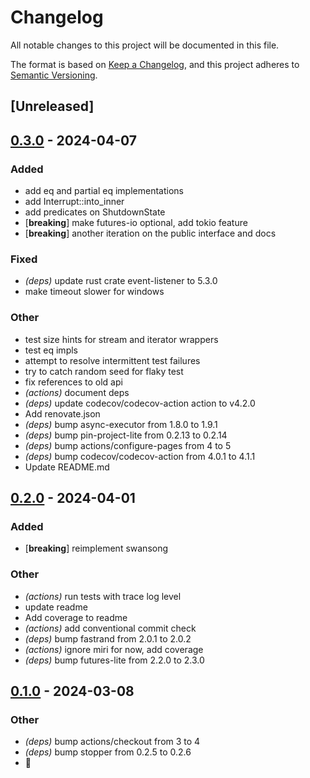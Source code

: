 # Changelog
All notable changes to this project will be documented in this file.

The format is based on [Keep a Changelog](https://keepachangelog.com/en/1.0.0/),
and this project adheres to [Semantic Versioning](https://semver.org/spec/v2.0.0.html).

## [Unreleased]

## [0.3.0](https://github.com/jbr/swansong/compare/v0.2.0...v0.3.0) - 2024-04-07

### Added
- add eq and partial eq implementations
- add Interrupt::into_inner
- add predicates on ShutdownState
- [**breaking**] make futures-io optional, add tokio feature
- [**breaking**] another iteration on the public interface and docs

### Fixed
- *(deps)* update rust crate event-listener to 5.3.0
- make timeout slower for windows

### Other
- test size hints for stream and iterator wrappers
- test eq impls
- attempt to resolve intermittent test failures
- try to catch random seed for flaky test
- fix references to old api
- *(actions)* document deps
- *(deps)* update codecov/codecov-action action to v4.2.0
- Add renovate.json
- *(deps)* bump async-executor from 1.8.0 to 1.9.1
- *(deps)* bump pin-project-lite from 0.2.13 to 0.2.14
- *(deps)* bump actions/configure-pages from 4 to 5
- *(deps)* bump codecov/codecov-action from 4.0.1 to 4.1.1
- Update README.md

## [0.2.0](https://github.com/jbr/swansong/compare/v0.1.0...v0.2.0) - 2024-04-01

### Added
- [**breaking**] reimplement swansong

### Other
- *(actions)* run tests with trace log level
- update readme
- Add coverage to readme
- *(actions)* add conventional commit check
- *(deps)* bump fastrand from 2.0.1 to 2.0.2
- *(actions)* ignore miri for now, add coverage
- *(deps)* bump futures-lite from 2.2.0 to 2.3.0

## [0.1.0](https://github.com/jbr/swansong/releases/tag/v0.1.0) - 2024-03-08

### Other
- *(deps)* bump actions/checkout from 3 to 4
- *(deps)* bump stopper from 0.2.5 to 0.2.6
- 🦢
